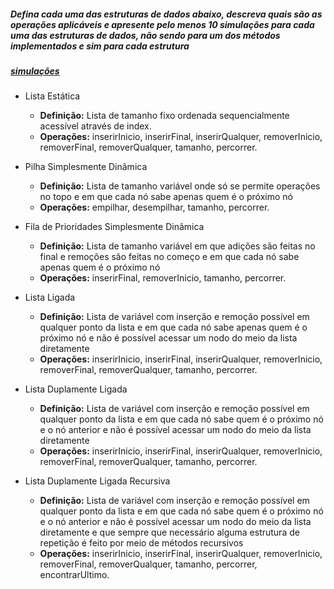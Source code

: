 ##### Defina cada uma das estruturas de dados abaixo, descreva quais são as operações aplicáveis e apresente pelo menos 10 simulações para cada uma das estruturas de dados, não sendo para um dos métodos implementados e sim para cada estrutura
##### [simulações](https://github.com/Roneycacau/EstruturaDeDados/blob/master/src/atividade3/exercicio1/simulacoes.md) 

 - Lista Estática
    - **Definição:** Lista de tamanho fixo ordenada sequencialmente acessível através de index.
    - **Operações:**  inserirInicio, inserirFinal, inserirQualquer, removerInicio, removerFinal, removerQualquer, tamanho, percorrer.

  - Pilha Simplesmente Dinâmica
    - **Definição:** Lista de tamanho variável onde só se permite operações no topo e em que cada nó sabe apenas quem é o próximo nó 
    - **Operações:**  empilhar, desempilhar, tamanho, percorrer.

  - Fila de Prioridades Simplesmente Dinâmica
    - **Definição:** Lista de tamanho variável em que adições são feitas no final e remoções são feitas no começo e em que cada nó sabe apenas quem é o próximo nó 
    - **Operações:**  inserirFinal, removerInicio, tamanho, percorrer.

  - Lista Ligada 
    - **Definição:** Lista de variável com inserção e remoção possível em qualquer ponto da lista e em que cada nó sabe apenas quem é o próximo nó e não é possível acessar um nodo do meio da lista diretamente
    - **Operações:**  inserirInicio, inserirFinal, inserirQualquer, removerInicio, removerFinal, removerQualquer, tamanho, percorrer.

  - Lista Duplamente Ligada
    - **Definição:** Lista de variável com inserção e remoção possível em qualquer ponto da lista e em que cada nó sabe quem é o próximo nó e o nó anterior e não é possível acessar um nodo do meio da lista diretamente
    - **Operações:**  inserirInicio, inserirFinal, inserirQualquer, removerInicio, removerFinal, removerQualquer, tamanho, percorrer.

  - Lista Duplamente Ligada Recursiva
      - **Definição:** Lista de variável com inserção e remoção possível em qualquer ponto da lista e em que cada nó sabe quem é o próximo nó e o nó anterior e não é possível acessar um nodo do meio da lista diretamente e que sempre que necessário alguma estrutura de repetição é feito por meio de métodos recursivos
      - **Operações:**  inserirInicio, inserirFinal, inserirQualquer, removerInicio, removerFinal, removerQualquer, tamanho, percorrer, encontrarUltimo.
